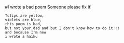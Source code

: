 #I wrote a bad poem
Someone please fix it!

    Tulips are yellow,
    violets are blue,
    this poem is bad,
    but not your dad and but I don't know how to do it!!!
    and because I'm new
    i wrote a haiku
